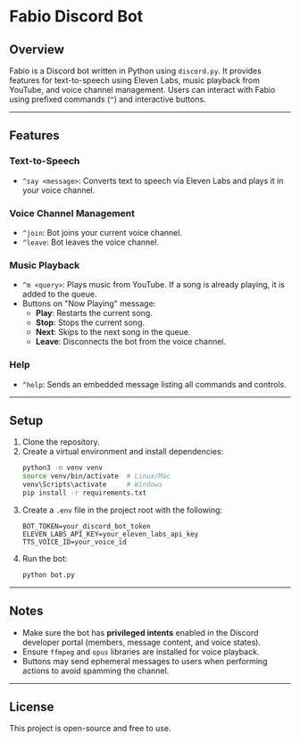 # Fabio Discord Bot

## Overview

Fabio is a Discord bot written in Python using `discord.py`. It provides features for text-to-speech using Eleven Labs, music playback from YouTube, and voice channel management. Users can interact with Fabio using prefixed commands (`^`) and interactive buttons.

---

## Features

### Text-to-Speech

- `^say <message>`: Converts text to speech via Eleven Labs and plays it in your voice channel.

### Voice Channel Management

- `^join`: Bot joins your current voice channel.
- `^leave`: Bot leaves the voice channel.

### Music Playback

- `^m <query>`: Plays music from YouTube. If a song is already playing, it is added to the queue.
- Buttons on "Now Playing" message:
  - **Play**: Restarts the current song.
  - **Stop**: Stops the current song.
  - **Next**: Skips to the next song in the queue.
  - **Leave**: Disconnects the bot from the voice channel.

### Help

- `^help`: Sends an embedded message listing all commands and controls.

---

## Setup

1. Clone the repository.
2. Create a virtual environment and install dependencies:
   ```bash
   python3 -m venv venv
   source venv/bin/activate  # Linux/Mac
   venv\Scripts\activate     # Windows
   pip install -r requirements.txt
   ```
3. Create a `.env` file in the project root with the following:
   ```env
   BOT_TOKEN=your_discord_bot_token
   ELEVEN_LABS_API_KEY=your_eleven_labs_api_key
   TTS_VOICE_ID=your_voice_id
   ```
4. Run the bot:
   ```bash
   python bot.py
   ```

---

## Notes

- Make sure the bot has **privileged intents** enabled in the Discord developer portal (members, message content, and voice states).
- Ensure `ffmpeg` and `opus` libraries are installed for voice playback.
- Buttons may send ephemeral messages to users when performing actions to avoid spamming the channel.

---

## License

This project is open-source and free to use.

